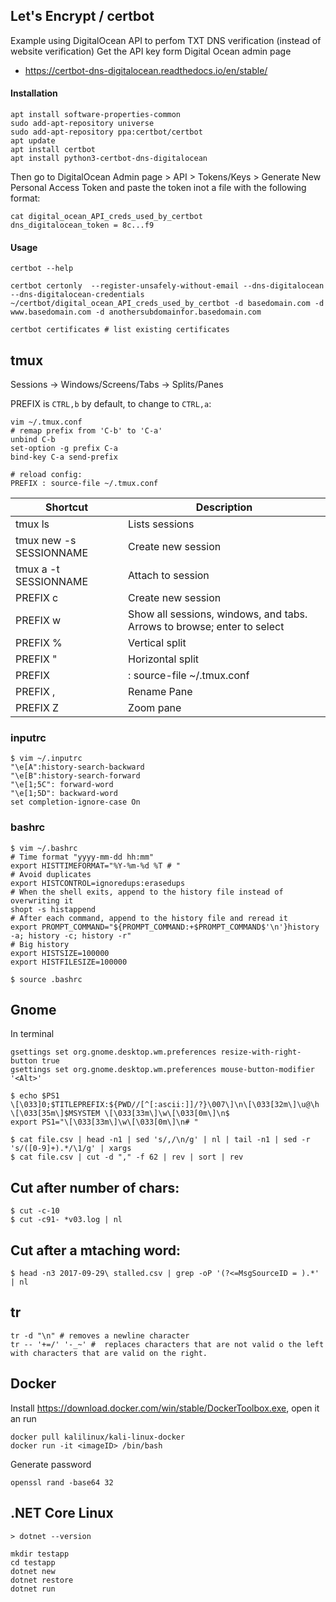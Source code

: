 ## Let's Encrypt / certbot
Example using DigitalOcean API to perfom TXT DNS verification (instead of website verification)
Get the API key form Digital Ocean admin page
- https://certbot-dns-digitalocean.readthedocs.io/en/stable/ 

#### Installation
```
apt install software-properties-common
sudo add-apt-repository universe
sudo add-apt-repository ppa:certbot/certbot
apt update
apt install certbot
apt install python3-certbot-dns-digitalocean
```

Then go to DigitalOcean Admin page > API > Tokens/Keys > Generate New Personal Access Token
and paste the token inot a file with the following format:
```
cat digital_ocean_API_creds_used_by_certbot
dns_digitalocean_token = 8c...f9
```

#### Usage
```
certbot --help

certbot certonly  --register-unsafely-without-email --dns-digitalocean --dns-digitalocean-credentials ~/certbot/digital_ocean_API_creds_used_by_certbot -d basedomain.com -d www.basedomain.com -d anothersubdomainfor.basedomain.com

certbot certificates # list existing certificates
```

## tmux
Sessions
 -> Windows/Screens/Tabs
  -> Splits/Panes

PREFIX is `CTRL,b` by default, to change to `CTRL,a`:
```
vim ~/.tmux.conf
# remap prefix from 'C-b' to 'C-a'
unbind C-b
set-option -g prefix C-a
bind-key C-a send-prefix

# reload config:
PREFIX : source-file ~/.tmux.conf 
```

Shortcut|Description|
-|-
tmux ls | Lists sessions
tmux new -s SESSIONNAME | Create new session
tmux a -t SESSIONNAME | Attach to session
PREFIX c | Create new session
PREFIX w | Show all sessions, windows, and tabs. Arrows to browse; enter to select
PREFIX % | Vertical split
PREFIX " | Horizontal split
PREFIX | : source-file ~/.tmux.conf | Reload tmux config
PREFIX , | Rename Pane
PREFIX Z | Zoom pane

### inputrc
```
$ vim ~/.inputrc
"\e[A":history-search-backward
"\e[B":history-search-forward
"\e[1;5C": forward-word
"\e[1;5D": backward-word
set completion-ignore-case On
```

### bashrc
```
$ vim ~/.bashrc
# Time format "yyyy-mm-dd hh:mm"
export HISTTIMEFORMAT="%Y-%m-%d %T # "
# Avoid duplicates
export HISTCONTROL=ignoredups:erasedups
# When the shell exits, append to the history file instead of overwriting it
shopt -s histappend
# After each command, append to the history file and reread it
export PROMPT_COMMAND="${PROMPT_COMMAND:+$PROMPT_COMMAND$'\n'}history -a; history -c; history -r"
# Big history
export HISTSIZE=100000
export HISTFILESIZE=100000

$ source .bashrc
```

## Gnome
In terminal
```
gsettings set org.gnome.desktop.wm.preferences resize-with-right-button true
gsettings set org.gnome.desktop.wm.preferences mouse-button-modifier '<Alt>'
```

```
$ echo $PS1
\[\033]0;$TITLEPREFIX:${PWD//[^[:ascii:]]/?}\007\]\n\[\033[32m\]\u@\h \[\033[35m\]$MSYSTEM \[\033[33m\]\w\[\033[0m\]\n$
export PS1="\[\033[33m\]\w\[\033[0m\]\n# "
```

```
$ cat file.csv | head -n1 | sed 's/,/\n/g' | nl | tail -n1 | sed -r 's/([0-9]+).*/\1/g' | xargs
$ cat file.csv | cut -d "," -f 62 | rev | sort | rev
```

## Cut after number of chars:
```
$ cut -c-10
$ cut -c91- *v03.log | nl
```

## Cut after a mtaching word:
```
$ head -n3 2017-09-29\ stalled.csv | grep -oP '(?<=MsgSourceID = ).*' | nl
```

## tr
```
tr -d "\n" # removes a newline character
tr -- '+=/' '-_~' #  replaces characters that are not valid o the left with characters that are valid on the right.
```

## Docker
Install https://download.docker.com/win/stable/DockerToolbox.exe, open it an run
```
docker pull kalilinux/kali-linux-docker
docker run -it <imageID> /bin/bash
```

Generate password
```
openssl rand -base64 32
```

## .NET Core Linux
```
> dotnet --version
```
```
mkdir testapp
cd testapp
dotnet new 
dotnet restore
dotnet run
```
